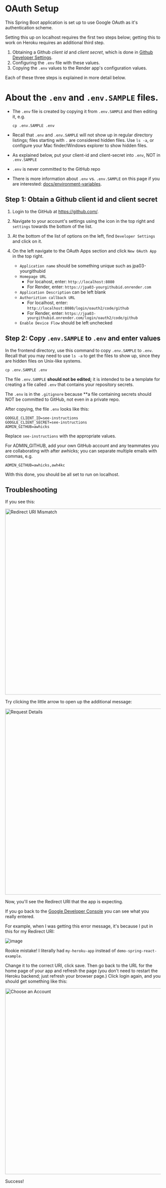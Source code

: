# OAuth Setup

This Spring Boot application is set up to use Google OAuth as it's authentication scheme.

Setting this up on localhost requires the first two steps below; getting this to work on Heroku requires an additional third step.

1. Obtaining a Github *client id* and *client secret*, which is
   done in [Github Developer Settings](https://github.com/settings/developers/).
2. Configuring the `.env` file with these values.
3. Copying the `.env` values to the Render app's configuration values.

Each of these three steps is explained in more detail below.

# About the `.env` and `.env.SAMPLE` files.

* The `.env` file is created by copying it from `.env.SAMPLE` and then editing it, e.g.

  ```
  cp .env.SAMPLE .env
  ```
* Recall that `.env` and `.env.SAMPLE` will not show up in regular directory listings; files starting with `.` are considered
  hidden files.  Use `ls -a`, or configure your Mac finder/Windows explorer to show hidden files.
* As explained below, put your client-id and client-secret into `.env`, NOT in `.env.SAMPLE`
* `.env` is never committed to the GitHub repo
* There is more information about `.env` vs. `.env.SAMPLE` on this page if you are interested: [docs/environment-variables](environment-variables.md).


## Step 1: Obtain a Github client id and client secret

1. Login to the GitHub at <https://github.com/>.

2. Navigate to your account's settings using the icon in the top right and `settings` towards the bottom of the list.

2. At the bottom of the list of options on the left, find `Developer Settings` and click on it.

3. On the left navigate to the OAuth Apps section and click `New OAuth App` in the top right.

   * `Application name` should be something unique such as jpa03-yourgithubid
   * `Homepage URL`
     * For locahost, enter: `http://localhost:8080`
     * For Render, enter: `https://jpa03-yourgithubid.onrender.com`
   * `Application Description` can be left blank
   * `Authoriztion callback URL`
     * For localhost, enter: `http://localhost:8080/login/oauth2/code/github`
     * For Render, enter: `https://jpa03-yourgithubid.onrender.com/login/oauth2/code/github`
   * `Enable Device Flow` should be left unchecked

## Step 2: Copy `.env.SAMPLE` to `.env` and enter values

In the frontend directory, use this command to copy `.env.SAMPLE` to `.env`.  Recall that you
may need to use `ls -a` to get the files to show up, since they are hidden files on Unix-like systems.

```
cp .env.SAMPLE .env
```

The file `.env.SAMPLE` **should not be edited;** it is intended to
be a template for creating a file called `.env` that contains
your repository secrets.

The `.env` is in the `.gitignore` because **a file containing secrets should NOT be committed to GitHub, not even in a private repo.

After copying, the file `.env` looks like this:

```
GOOGLE_CLIENT_ID=see-instructions
GOOGLE_CLIENT_SECRET=see-instructions
ADMIN_GITHUB=awhicks
```

Replace `see-instructions` with the appropriate values.

For ADMIN_GITHUB, add your own GitHub account and any teammates you are collaborating with after awhicks; you can separate multiple emails with commas, e.g.

```
ADMIN_GITHUB=awhicks,awh4kc
```

With this done, you should be all set to run on localhost.

## Troubleshooting

If you see this:

<img src="https://user-images.githubusercontent.com/1119017/149856156-575fb638-7db8-460a-a344-9069145aa242.png" alt="Redirect URI Mismatch" width="600" />


Try clicking the little arrow to open up the additional message:

<img src="https://user-images.githubusercontent.com/1119017/149856193-512acb25-2bfc-4e53-991b-f61de37f1ed6.png" alt="Request Details" width="600" />


Now, you'll see  the Redirect URI that the app is expecting.

If you go back to the [Google Developer Console](https://console.cloud.google.com/) you can see what you really entered.

For example, when I was getting this error message, it's because I put in this for my Redirect URI:

![image](https://user-images.githubusercontent.com/1119017/149856340-98acd5e4-8712-4723-a899-e3bf2f06d3fa.png)

Rookie mistake!  I literally had `my-heroku-app` instead of `demo-spring-react-example`.

Change it to the correct URI, click save.  Then go back to the URL for the home page of your app and refresh the page (you don't need to restart the Heroku backend; just refresh your browser page.)  Click login again, and you should get something like this:


<img src="https://user-images.githubusercontent.com/1119017/149856532-b1cda813-bd3f-4fd1-a79e-630e5929d7be.png" alt="Choose an Account" width="600" />


Success!

